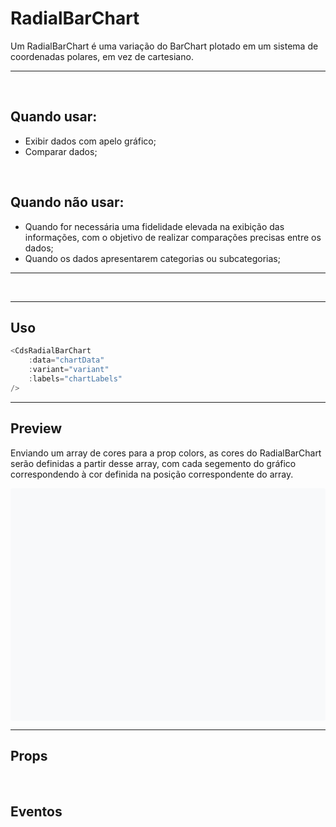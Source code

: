 # RadialBarChart

Um RadialBarChart é uma variação do BarChart plotado em um sistema de coordenadas polares, em vez de cartesiano.

---
<br>


## Quando usar:
- Exibir dados com apelo gráfico;
- Comparar dados;


<br>

## Quando não usar:
- Quando for necessária uma fidelidade elevada na exibição das informações, com o objetivo de realizar comparações precisas entre os dados;
- Quando os dados apresentarem categorias ou subcategorias;

---

<br>

---

## Uso

```js
<CdsRadialBarChart
	:data="chartData"
	:variant="variant"
	:labels="chartLabels"
/>
```

---

## Preview

Enviando um array de cores para a prop colors, as cores do RadialBarChart serão definidas
a partir desse array, com cada segemento do gráfico correspondendo à cor definida
na posição correspondente do array.

<PreviewContainer>
	<div style="background-color: #F8F9FA; padding: 16px; border-radius: 4px; height: 340px">
		<div style="height: 280px">
			<CdsRadialBarChart
				v-bind="args"
				v-on="internalEvents"
			/>
		</div>
	</div>
	<LogBuilder ref="logBuilderRef" :events />
</PreviewContainer>

<PlaygroundBuilder
	:args
	:component="FloatingActionButton"
/>

---

## Props

<APITable
	name="CdsRadialBarChart"
	section="props"
/>
<br>

## Eventos

<APITable
	name="CdsRadialBarChart"
	section="events"
/>
<br>


<script setup>
import { ref, useTemplateRef, onMounted } from 'vue';
import CdsRadialBarChart from '@/components/RadialBarChart.vue';

const logBuilder = useTemplateRef('logBuilderRef');

const events = [
	'chart-click',
];

const internalEvents = ref({});

const args = ref({
		theme: 'blue',
		data: [
			{
				datasets: [
					{
						
						label: 'Janeiro',
						data: [3000],
					},
				]
			},
			{
				datasets: [
					{
						
						label: 'Fevereiro',
						data: [2000],
					},
				],
			},
			{
				datasets: [
					{
						
						label: 'Março',
						data: [1500],
					},
				],
			},
		],
});

onMounted(() => {
	internalEvents.value = logBuilder.value.createEventListeners();
});
</script>
